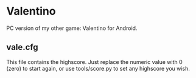 # Valentino
PC version of my other game: Valentino for Android.

## vale.cfg
This file contains the highscore. Just replace the numeric value with 0 (zero) to start again, or use tools/score.py to set any highscore you wish.
